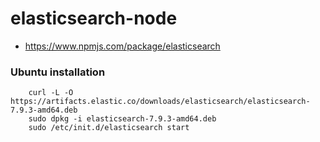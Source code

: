 # elasticsearch-node

* https://www.npmjs.com/package/elasticsearch

### Ubuntu installation
```
    curl -L -O https://artifacts.elastic.co/downloads/elasticsearch/elasticsearch-7.9.3-amd64.deb
    sudo dpkg -i elasticsearch-7.9.3-amd64.deb
    sudo /etc/init.d/elasticsearch start
```